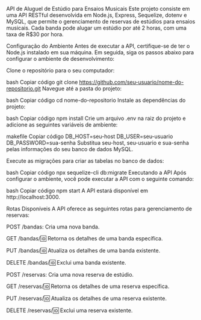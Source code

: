 API de Aluguel de Estúdio para Ensaios Musicais
Este projeto consiste em uma API RESTful desenvolvida em Node.js, Express, Sequelize, dotenv e MySQL, que permite o gerenciamento de reservas de estúdios para ensaios musicais. Cada banda pode alugar um estúdio por até 2 horas, com uma taxa de R$30 por hora.

Configuração do Ambiente
Antes de executar a API, certifique-se de ter o Node.js instalado em sua máquina. Em seguida, siga os passos abaixo para configurar o ambiente de desenvolvimento:

Clone o repositório para o seu computador:

bash
Copiar código
git clone https://github.com/seu-usuario/nome-do-repositorio.git
Navegue até a pasta do projeto:

bash
Copiar código
cd nome-do-repositorio
Instale as dependências do projeto:

bash
Copiar código
npm install
Crie um arquivo .env na raiz do projeto e adicione as seguintes variáveis de ambiente:

makefile
Copiar código
DB_HOST=seu-host
DB_USER=seu-usuario
DB_PASSWORD=sua-senha
Substitua seu-host, seu-usuario e sua-senha pelas informações do seu banco de dados MySQL.

Execute as migrações para criar as tabelas no banco de dados:

bash
Copiar código
npx sequelize-cli db:migrate
Executando a API
Após configurar o ambiente, você pode executar a API com o seguinte comando:

bash
Copiar código
npm start
A API estará disponível em http://localhost:3000.

Rotas Disponíveis
A API oferece as seguintes rotas para gerenciamento de reservas:

POST /bandas: Cria uma nova banda.

GET /bandas/:id: Retorna os detalhes de uma banda específica.

PUT /bandas/:id: Atualiza os detalhes de uma banda existente.

DELETE /bandas/:id: Exclui uma banda existente.

POST /reservas: Cria uma nova reserva de estúdio.

GET /reservas/:id: Retorna os detalhes de uma reserva específica.

PUT /reservas/:id: Atualiza os detalhes de uma reserva existente.

DELETE /reservas/:id: Exclui uma reserva existente.